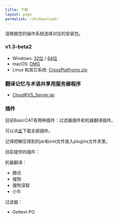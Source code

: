```yaml
---
title: 下载
layout: page
permalink: /zh/download/
---
```


请根据您的操作系统选择对应的安装包。

### v1.3-beta2

* Windows: [32位](https://github.com/xulihang/BasicCAT/releases/download/v1.3-beta2/BasicCAT-windows-x86.exe) /  [64位](https://github.com/xulihang/BasicCAT/releases/download/v1.3-beta2/BasicCAT-windows-x64.exe)
* macOS:  [DMG](https://github.com/xulihang/BasicCAT/releases/download/v1.3-beta2/BasicCAT_mac.dmg)
* Linux 和其它系统:  [CrossPlatfroms.zip](https://github.com/xulihang/BasicCAT/releases/download/v1.3-beta2/BasicCAT-crossplatforms.zip)


### 翻译记忆与术语共享用服务器程序

*  [CloudKVS_Server.jar](https://github.com/xulihang/BasicCAT/releases/download/v1.2-beta2/CloudKVS_Server.jar)

### 插件

目前BasicCAT有两种插件：过滤器插件和机器翻译插件。

可以点[此](https://github.com/xulihang/BasicCAT/releases/download/plugins/all_plugins.zip)下载全部插件。

记得把解压得到的jar和xml文件放入plugins文件夹里。

目前提供的插件：

机器翻译：

* 腾讯
* 搜狗
* 搜狗深智
* 小牛

过滤器：

* Gettext PO

